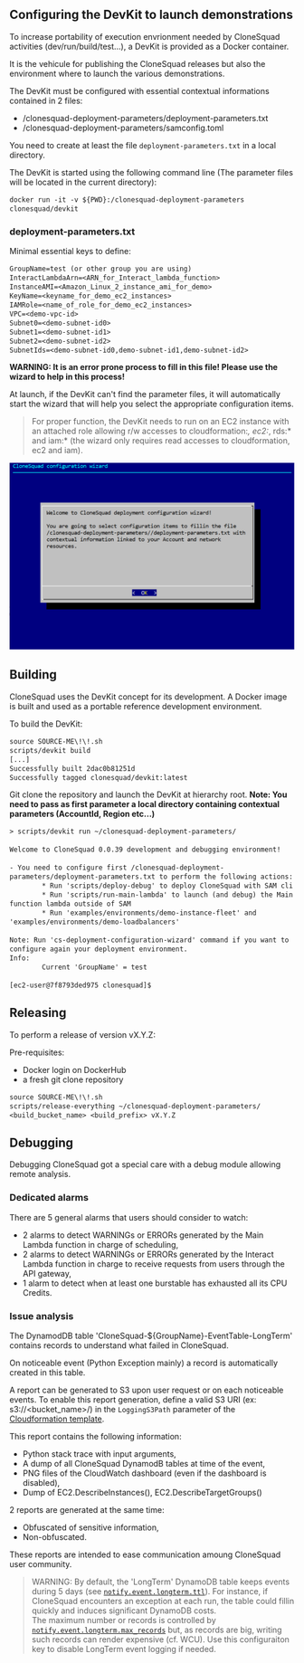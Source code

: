 
## Configuring the DevKit to launch demonstrations

To increase portability of execution envrionment needed by CloneSquad activities (dev/run/build/test...), a DevKit is provided as
a Docker container.

It is the vehicule for publishing the CloneSquad releases but also the environment where to launch the various demonstrations.

The DevKit must be configured with essential contextual informations contained in 2 files:
* /clonesquad-deployment-parameters/deployment-parameters.txt
* /clonesquad-deployment-parameters/samconfig.toml

You need to create at least the file `deployment-parameters.txt` in a local directory.

The DevKit is started using the following command line (The parameter files will be located in the current directory):
```shell
docker run -it -v ${PWD}:/clonesquad-deployment-parameters clonesquad/devkit
```

### deployment-parameters.txt

Minimal essential keys to define:

	GroupName=test (or other group you are using)
	InteractLambdaArn=<ARN_for_Interact_lambda_function>
	InstanceAMI=<Amazon_Linux_2_instance_ami_for_demo>
	KeyName=<keyname_for_demo_ec2_instances>
	IAMRole=<name_of_role_for_demo_ec2_instances>
	VPC=<demo-vpc-id>
	Subnet0=<demo-subnet-id0>
	Subnet1=<demo-subnet-id1>
	Subnet2=<demo-subnet-id2>
	SubnetIds=<demo-subnet-id0,demo-subnet-id1,demo-subnet-id2>

**WARNING: It is an error prone process to fill in this file! Please use the wizard to help in this process!**

At launch, if the DevKit can't find the parameter files, it will automatically start the wizard that will help you select the
appropriate configuration items.

> For proper function, the DevKit needs to run on an EC2 instance with an attached role allowing r/w accesses to cloudformation:*, ec2:*, rds:* and iam:* (the wizard only requires read accesses to cloudformation, ec2 and iam).

![ConfigurationWizard](ConfigurationWizard.png)

## Building

CloneSquad uses the DevKit concept for its development. A Docker image is built and used as a portable reference development environment.

To build the DevKit:
```shell
source SOURCE-ME\!\!.sh
scripts/devkit build
[...]
Successfully built 2dac0b81251d
Successfully tagged clonesquad/devkit:latest
```

Git clone the repository and launch the DevKit at hierarchy root. 
**Note: You need to pass as first parameter a local directory containing contextual parameters (AccountId, Region etc...)**
```shell
> scripts/devkit run ~/clonesquad-deployment-parameters/

Welcome to CloneSquad 0.0.39 development and debugging environment!

- You need to configure first /clonesquad-deployment-parameters/deployment-parameters.txt to perform the following actions:
        * Run 'scripts/deploy-debug' to deploy CloneSquad with SAM cli
        * Run 'scripts/run-main-lambda' to launch (and debug) the Main function lambda outside of SAM
        * Run 'examples/environments/demo-instance-fleet' and 'examples/environments/demo-loadbalancers'

Note: Run 'cs-deployment-configuration-wizard' command if you want to configure again your deployment environment.
Info:
        Current 'GroupName' = test

[ec2-user@7f8793ded975 clonesquad]$
```

## Releasing

To perform a release of version vX.Y.Z:

Pre-requisites:
* Docker login on DockerHub
* a fresh git clone repository

```shell
source SOURCE-ME\!\!.sh
scripts/release-everything ~/clonesquad-deployment-parameters/ <build_bucket_name> <build_prefix> vX.Y.Z
```


## Debugging 

Debugging CloneSquad got a special care with a debug module allowing remote analysis.

### Dedicated alarms

There are 5 general alarms that users should consider to watch:
* 2 alarms to detect WARNINGs or ERRORs generated by the Main Lambda function in charge of scheduling,
* 2 alarms to detect WARNINGs or ERRORs generated by the Interact Lambda function in charge to receive requests from users through the API gateway,
* 1 alarm to detect when at least one burstable has exhausted all its CPU Credits.

### Issue analysis

The DynamodDB table 'CloneSquad-${GroupName}-EventTable-LongTerm' contains records to understand what failed in CloneSquad.

On noticeable event (Python Exception mainly) a record is automatically created in this table.

A report can be generated to S3 upon user request or on each noticeable events. To enable this report generation, define a valid 
S3 URI (ex: s3://<bucket_name>/<prefix>) in the `LoggingS3Path` parameter of the [Cloudformation template](../template.yaml).   

This report contains the following information:
* Python stack trace with input arguments,
* A dump of all CloneSquad DynamodB tables at time of the event,
* PNG files of the CloudWatch dashboard (even if the dashboard is disabled),
* Dump of EC2.DescribeInstances(), EC2.DescribeTargetGroups()

2 reports are generated at the same time: 
* Obfuscated of sensitive information,
* Non-obfuscated.

These reports are intended to ease communication amoung CloneSquad user community.

> WARNING: By default, the 'LongTerm' DynamoDB table keeps events during 5 days (see [`notify.event.longterm.ttl`](CONFIGURATION_REFERENCE.md#notifyeventlongtermttl)). For instance, if CloneSquad encounters an exception at each run, the table could fillin quickly and induces significant DynamoDB costs.   
The maximum number or records is controlled by [`notify.event.longterm.max_records`](CONFIGURATION_REFERENCE.md#notifyeventlongtermmax_records) but, as records are big, writing such records can render expensive (cf. WCU). Use this configuraiton key to disable LongTerm event logging if needed.
